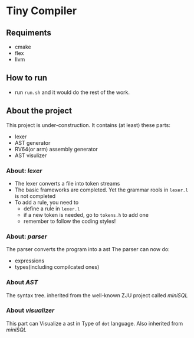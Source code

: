 # Tiny Compiler
## Requiments
- cmake
- flex
- llvm

## How to run
- run ```run.sh``` and it would do the rest of the work.

## About the project
This project is under-construction. It contains (at least) these parts:
- lexer
- AST generator
- RV64(or arm) assembly generator
- AST visulizer
### About: *lexer*
- The lexer converts a file into token streams
- The basic frameworks are completed. Yet the grammar rools in ```lexer.l``` is not completed
- To add a rule, you need to
    - define a rule in ```lexer.l```
    - if a new token is needed, go to ```tokens.h``` to add one
    - remember to follow the coding styles!

### About: *parser*
The parser converts the program into a ast
The parser can now do:
- expressions
- types(including compilcated ones)
  

### About *AST*
The syntax tree. inherited from the well-known ZJU project called *miniSQL*

### About *visualizer*
This part can Visualize a ast in Type of ```dot``` language. Also inherited from *miniSQL*